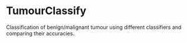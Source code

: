 # TumourClassify
Classification of benign/malignant tumour using different classifiers and comparing their accuracies.
